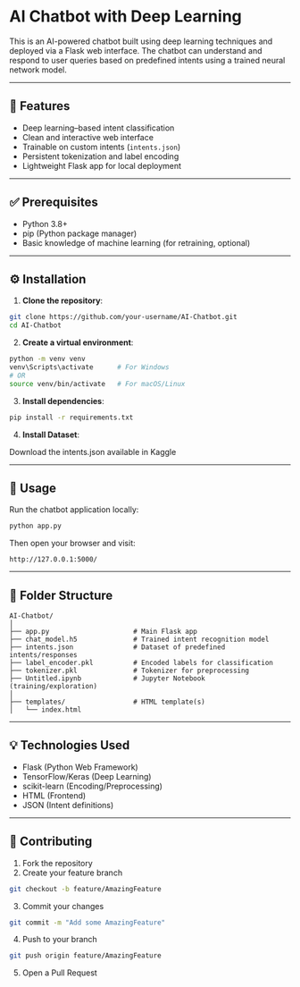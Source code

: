 
# AI Chatbot with Deep Learning

This is an AI-powered chatbot built using deep learning techniques and deployed via a Flask web interface. The chatbot can understand and respond to user queries based on predefined intents using a trained neural network model.

---

## 🤖 Features

- Deep learning–based intent classification
- Clean and interactive web interface
- Trainable on custom intents (`intents.json`)
- Persistent tokenization and label encoding
- Lightweight Flask app for local deployment

---

## ✅ Prerequisites

- Python 3.8+
- pip (Python package manager)
- Basic knowledge of machine learning (for retraining, optional)

---

## ⚙️ Installation

1. **Clone the repository**:
```bash
git clone https://github.com/your-username/AI-Chatbot.git
cd AI-Chatbot
````

2. **Create a virtual environment**:

```bash
python -m venv venv
venv\Scripts\activate      # For Windows
# OR
source venv/bin/activate   # For macOS/Linux
```

3. **Install dependencies**:

```bash
pip install -r requirements.txt
```
4. **Install Dataset**:

Download the intents.json available in Kaggle

---

## 🚀 Usage

Run the chatbot application locally:

```bash
python app.py
```

Then open your browser and visit:

```
http://127.0.0.1:5000/
```

---

## 📁 Folder Structure

```
AI-Chatbot/
│
├── app.py                     # Main Flask app
├── chat_model.h5              # Trained intent recognition model
├── intents.json               # Dataset of predefined intents/responses
├── label_encoder.pkl          # Encoded labels for classification
├── tokenizer.pkl              # Tokenizer for preprocessing
├── Untitled.ipynb             # Jupyter Notebook (training/exploration)
│
├── templates/                 # HTML template(s)
│   └── index.html
```

---

## 💡 Technologies Used

* Flask (Python Web Framework)
* TensorFlow/Keras (Deep Learning)
* scikit-learn (Encoding/Preprocessing)
* HTML (Frontend)
* JSON (Intent definitions)

---

## 🤝 Contributing

1. Fork the repository
2. Create your feature branch

```bash
git checkout -b feature/AmazingFeature
```

3. Commit your changes

```bash
git commit -m "Add some AmazingFeature"
```

4. Push to your branch

```bash
git push origin feature/AmazingFeature
```

5. Open a Pull Request

